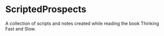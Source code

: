 # ScriptedProspects

A collection of scripts and notes created while reading the book Thinking Fast and Slow.
